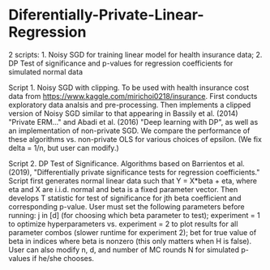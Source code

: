 # Diferentially-Private-Linear-Regression
2 scripts: 1. Noisy SGD for training linear model for health insurance data; 2. DP Test of significance and p-values for regression coefficients for simulated normal data

Script 1. Noisy SGD with clipping. To be used with health insurance cost data from https://www.kaggle.com/mirichoi0218/insurance. First conducts exploratory data analsis and pre-processing. Then implements a clipped version of Noisy SGD similar to that appearing in Bassily et al. (2014) "Private ERM..." and Abadi et al. (2016) "Deep learning with DP", as well as an implementation of non-private SGD. We compare the performance of these algorithms vs. non-private OLS for various choices of epsilon. (We fix delta = 1/n, but user can modify.) 

Script 2. DP Test of Significance. Algorithms based on Barrientos et al. (2019), "Differentially private significance tests for regression coefficients." Script first generates normal linear data such that Y = X*beta + eta, where eta and X are i.i.d. normal and beta is a fixed parameter vector. Then develops T statistic for test of significance for jth beta coefficient and corresponding p-value. 
User must set the following parameters before running: j in [d] (for choosing which beta parameter to test); experiment = 1 to optimize hyperparameters vs. experiment = 2 to plot results for all parameter combos (slower runtime for experiment 2); bet for true value of beta in indices where beta is nonzero (this only matters when H is false). User can also modify n, d, and number of MC rounds N for simulated p-values if he/she chooses. 
